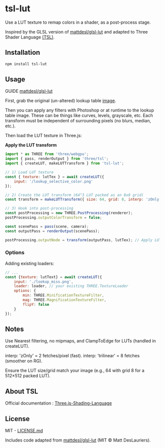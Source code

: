 # tsl-lut

Use a LUT texture to remap colors in a shader, as a post-process stage.

Inspired by the GLSL version of [mattdesl/glsl-lut](https://github.com/mattdesl/glsl-lut) and adapted to Three Shader
Language [(TSL)](https://github.com/mrdoob/three.js/wiki/Three.js-Shading-Language).

## Installation

```bash
npm install tsl-lut
```

## Usage
GUIDE [mattdesl/glsl-lut](https://github.com/mattdesl/glsl-lut)

First, grab the original (un-altered) lookup table [image](https://github.com/mattdesl/glsl-lut/blob/master/image/lookup.png).

Then you can apply any filters with Photoshop or at runtime to the lookup table image. These can be things like curves,
levels, grayscale, etc. Each transform must be independent of surrounding pixels (no blurs, median, etc.).


Then load the LUT texture in Three.js:


**Apply the LUT transform**
```js
import * as THREE from 'three/webgpu';
import { pass, renderOutput } from 'three/tsl';
import { createLUT, makeLUTTransform } from 'tsl-lut';

// 1) Load LUT texture
const { texture: lutTex } = await createLUT({
    input: '/lookup_selective_color.png'
});

// 2) Create the LUT transform (64^3 LUT packed as an 8x8 grid)
const transform = makeLUTTransform({ size: 64, grid: 8, interp: 'zOnly' });

// 3) Hook into post-processing
const postProcessing = new THREE.PostProcessing(renderer);
postProcessing.outputColorTransform = false;

const scenePass = pass(scene, camera);
const outputPass = renderOutput(scenePass);

postProcessing.outputNode = transform(outputPass, lutTex); // Apply LUT transform

```
### Options

Adding existing loaders:
```js
// ...
const {texture: lutText} = await createLUT({
    input: './lookup_miss.png',
    loader: loader, // your existing THREE.TextureLoader
    options: { 
        min: THREE.MinificationTextureFilter,
        mag: THREE.MagnificationTextureFilter,
        flipY: false
    }
});
```

## Notes

Use Nearest filtering, no mipmaps, and ClampToEdge for LUTs (handled in createLUT).

interp: 'zOnly' = 2 fetches/pixel (fast). interp: 'trilinear' = 8 fetches (smoother on RG).

Ensure the LUT size/grid match your image (e.g., 64 with grid 8 for a 512×512 packed LUT).


## About TSL
Official documentation : [Three.js-Shading-Language](https://github.com/mrdoob/three.js/wiki/Three.js-Shading-Language)


## License

MIT - [LICENSE.md](https://github.com/nicolas-giannantonio/tsl-lut/LICENSE.md)

Includes code adapted from [mattdesl/glsl-lut](https://github.com/mattdesl/glsl-lut/blob/master/LICENSE.md) (MIT © Matt DesLauriers).
